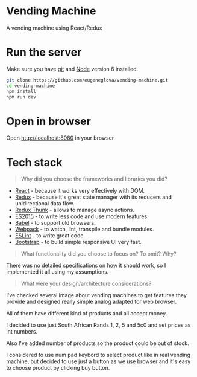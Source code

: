 # Vending Machine

A vending machine using React/Redux


# Run the server

Make sure you have [git](https://git-scm.com/downloads) and [Node](https://nodejs.org) version 6 installed.

```sh
git clone https://github.com/eugeneglova/vending-machine.git
cd vending-machine
npm install
npm run dev
```

# Open in browser

 Open [http://localhost:8080](http://localhost:8080) in your browser

# Tech stack

> Why did you choose the frameworks and libraries you did?

* [React](https://facebook.github.io/react/) - because it works very effectively with DOM.
* [Redux](http://redux.js.org/) - because it's great state manager with its reducers and unidirectional data flow.
* [Redux Thunk](https://github.com/gaearon/redux-thunk) - allows to manage async actions.
* [ES2015](https://babeljs.io/learn-es2015/) - to write less code and use modern features.
* [Babel](http://babeljs.io/) - to support old browsers.
* [Webpack](https://webpack.js.org/) - to watch, lint, transpile and bundle modules.
* [ESLint](http://eslint.org/) - to write great code.
* [Bootstrap](http://getbootstrap.com/) - to build simple responsive UI very fast.

> What functionality did you choose to focus on? To omit? Why?

There was no detailed specifications on how it should work, so I implemented it all using my assumptions.

> What were your design/architecture considerations?

I've checked several image about vending machines to get features they provide and designed really simple analog adapted for web browser.

All of them have different kind of products and all accept money.

I decided to use just South African Rands 1, 2, 5 and 5c0 and set prices as int numbers.

Also I've added number of products so the product could be out of stock.

I considered to use num pad keybord to select product like in real vending machine, but decided to use just a button as we use browser and it's easy to choose product by clicking buy button.
